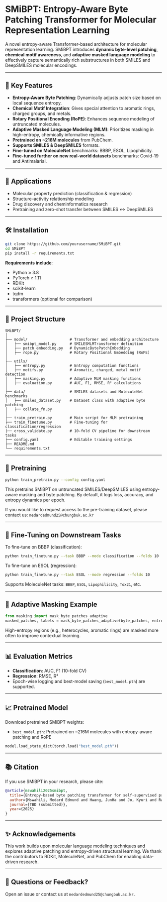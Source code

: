 # SMiBPT: Entropy-Aware Byte Patching Transformer for Molecular Representation Learning

A novel entropy-aware Transformer-based architecture for molecular representation learning. SMiBPT introduces **dynamic byte-level patching**, **chemical motif awareness**, and **adaptive masked language modeling** to effectively capture semantically rich substructures in both SMILES and DeepSMILES molecular encodings.

---

## 🌟 Key Features

- **Entropy-Aware Byte Patching**: Dynamically adjusts patch size based on local sequence entropy.
- **Chemical Motif Integration**: Gives special attention to aromatic rings, charged groups, and metals.
- **Rotary Positional Encoding (RoPE)**: Enhances sequence modeling of untruncated molecules.
- **Adaptive Masked Language Modeling (MLM)**: Prioritizes masking in high-entropy, chemically informative regions.
- **Pretrained on ~216M molecules** from PubChem.
- **Supports SMILES & DeepSMILES** formats.
- **Fine-tuned on MoleculeNet** benchmarks: BBBP, ESOL, Lipophilicity.
- **Fine-tuned further on new real-world datasets** benchmarks: Covid-19 and Antimalarial.


---

## 🧬 Applications

- Molecular property prediction (classification & regression)
- Structure–activity relationship modeling
- Drug discovery and cheminformatics research
- Pretraining and zero-shot transfer between SMILES ↔ DeepSMILES

---

## 🛠️ Installation

```bash
git clone https://github.com/yourusername/SMiBPT.git
cd SMiBPT
pip install -r requirements.txt
````

**Requirements include**:

* Python ≥ 3.8
* PyTorch ≥ 1.11
* RDKit
* scikit-learn
* tqdm
* transformers (optional for comparison)

---

## 📁 Project Structure

```
SMiBPT/
│
├── model/                   # Transformer and embedding architecture
│   ├── smibpt_model.py      # SMILESMLMTransformer definition
│   ├── patch_embedding.py   # DynamicBytePatchEmbedding
│   ├── rope.py              # Rotary Positional Embedding (RoPE)
│
├── utils/                  
│   ├── entropy.py           # Entropy computation functions
│   ├── motifs.py            # Aromatic, charged, metal motif detection
│   ├── masking.py           # Adaptive MLM masking functions
│   ├── evaluation.py        # AUC, F1, RMSE, R² calculations
│
├── data/                    # SMILES datasets and MoleculeNet benchmarks
│   ├── smiles_dataset.py    # Dataset class with adaptive byte patching
│   ├── collate_fn.py
│
├── train_pretrain.py        # Main script for MLM pretraining
├── train_finetune.py        # Fine-tuning for classification/regression
├── cross_validate.py        # 10-fold CV pipeline for downstream tasks
├── config.yaml              # Editable training settings
├── README.md
└── requirements.txt
```

---

## 🔁 Pretraining

```bash
python train_pretrain.py --config config.yaml
```

This pretrains SMiBPT on untruncated SMILES/DeepSMILES using entropy-aware masking and byte patching. By default, it logs loss, accuracy, and entropy dynamics per epoch.

If you would like to request access to the pre-training dataset, please contact us: `medardedmund25@chungbuk.ac.kr`

---

## 🧪 Fine-Tuning on Downstream Tasks

To fine-tune on BBBP (classification):

```bash
python train_finetune.py --task BBBP --mode classification --folds 10
```

To fine-tune on ESOL (regression):

```bash
python train_finetune.py --task ESOL --mode regression --folds 10
```

Supports MoleculeNet tasks: `BBBP`, `ESOL`, `Lipophilicity`, `Tox21`, etc.

---

## 🧠 Adaptive Masking Example

```python
from masking import mask_byte_patches_adaptive
masked_patches, labels = mask_byte_patches_adaptive(byte_patches, entropy_vals)
```

High-entropy regions (e.g., heterocycles, aromatic rings) are masked more often to improve contextual learning.

---

## 📊 Evaluation Metrics

* **Classification**: AUC, F1 (10-fold CV)
* **Regression**: RMSE, R²
* Epoch-wise logging and best-model saving (`best_model.pth`) are supported.

---

## 📈 Pretrained Model

Download pretrained SMiBPT weights:

* `best_model.pth`: Pretrained on \~216M molecules with entropy-aware patching and RoPE

```python
model.load_state_dict(torch.load("best_model.pth"))
```

---

## 📚 Citation

If you use SMiBPT in your research, please cite:

```bibtex
@article{mswahili2025smibpt,
  title={Entropy-based byte patching transformer for self-supervised pretraining of SMILES data},
  author={Mswahili, Medard Edmund and Hwang, JunHa and Jo, Kyuri and Rajapakse, Jagath C and Kov{\'a}cs, P{\'e}ter and Jeong, Young-Seob},
  journal={TBD (submitted)},
  year={2025}
}
```

---

## ✨ Acknowledgements

This work builds upon molecular language modeling techniques and explores adaptive patching and entropy-driven structural learning. We thank the contributors to RDKit, MoleculeNet, and PubChem for enabling data-driven research.

---

## 💬 Questions or Feedback?

Open an issue or contact us at `medardedmund25@chungbuk.ac.kr`.
